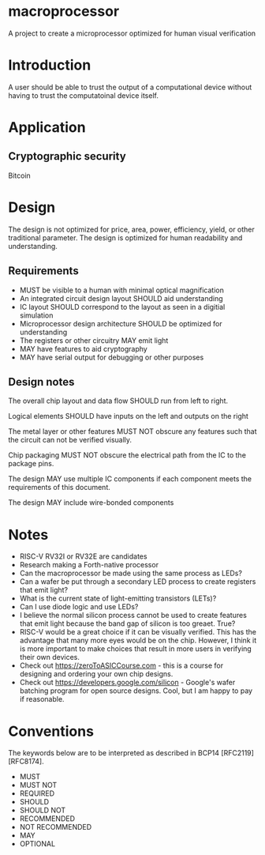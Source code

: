# macroprocessor
A project to create a microprocessor optimized for human visual verification

# Introduction
A user should be able to trust the output of a computational device without having to trust
the computatoinal device itself.

# Application
## Cryptographic security
Bitcoin

# Design
The design is not optimized for price, area, power, efficiency, yield, or other 
traditional parameter. The design is optimized for human readability and understanding.

## Requirements
- MUST be visible to a human with minimal optical magnification
- An integrated circuit design layout SHOULD aid understanding
- IC layout SHOULD correspond to the layout as seen in a digitial simulation
- Microprocessor design architecture SHOULD be optimized for understanding
- The registers or other circuitry MAY emit light
- MAY have features to aid cryptography
- MAY have serial output for debugging or other purposes

## Design notes
The overall chip layout and data flow SHOULD run from left to right.

Logical elements SHOULD have inputs on the left and outputs on the right

The metal layer or other features MUST NOT obscure any features such that 
the circuit can not be verified visually.

Chip packaging MUST NOT obscure the electrical path from the IC to the
package pins.

The design MAY use multiple IC components if each component meets the
requirements of this document.

The design MAY include wire-bonded components

# Notes
- RISC-V RV32I or RV32E are candidates
- Research making a Forth-native processor
- Can the macroprocessor be made using the same process as LEDs?
- Can a wafer be put through a secondary LED process to create registers that
  emit light?
- What is the current state of light-emitting transistors (LETs)?
- Can I use diode logic and use LEDs?
- I believe the normal silicon process cannot be used to create features that
  emit light because the band gap of silicon is too greaet. True?
- RISC-V would be a great choice if it can be visually verified. This has the 
  advantage that many more eyes would be on the chip. However, I think it is
  more important to make choices that result in more users in verifying their
  own devices.
- Check out https://zeroToASICCourse.com - this is a course for designing and ordering
  your own chip designs.
- Check out https://developers.google.com/silicon - Google's wafer batching
  program for open source designs. Cool, but I am happy to pay if reasonable.

# Conventions
The keywords below are to be interpreted as described in BCP14 [RFC2119] [RFC8174].
- MUST
- MUST NOT
- REQUIRED
- SHOULD
- SHOULD NOT
- RECOMMENDED
- NOT RECOMMENDED
- MAY
- OPTIONAL
